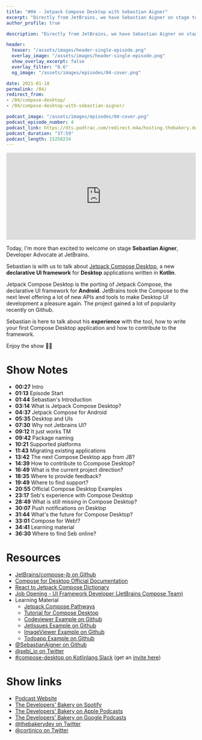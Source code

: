 ```yaml
---
title: "#04 - Jetpack Compose Desktop with Sebastian Aigner"
excerpt: "Directly from JetBrains, we have Sebastian Aigner on stage to talk about Jetpack Compose Desktop, the new desktop UI declarative framework from JB."
author_profile: true

description: "Directly from JetBrains, we have Sebastian Aigner on stage to talk about Jetpack Compose Desktop, the new desktop UI declarative framework from JB."

header:
  teaser: "/assets/images/header-single-episode.png"
  overlay_image: "/assets/images/header-single-episode.png"
  show_overlay_excerpt: false
  overlay_filter: "0.6"
  og_image: "/assets/images/episodes/04-cover.png"

date: 2021-01-18
permalink: /04/
redirect_from:
- /04/compose-desktop/
- /04/compose-desktop-with-sebastian-aigner/

podcast_image: "/assets/images/episodes/04-cover.png"
podcast_episode_number: 4
podcast_link: https://dts.podtrac.com/redirect.m4a/hosting.thebakery.dev/04-thedevelopersbakery-compose-desktop.m4a
podcast_duration: "37:59"
podcast_length: 15258234
---
```


<iframe src="https://open.spotify.com/embed-podcast/episode/2W41vADsX38UJILmTCaaGu" width="100%" height="232" frameborder="0" allowtransparency="true" allow="encrypted-media"></iframe>

Today, I'm more than excited to welcome on stage **Sebastian Aigner**, Developer Advocate at JetBrains.

Sebastian is with us to talk about [Jetpack Compose Desktop](https://github.com/JetBrains/compose-jb), a new **declarative UI framework** for **Desktop** applications written in **Kotlin**.

Jetpack Compose Desktop is the porting of Jetpack Compose, the declarative UI framework for **Android**. JetBrains took the Compose to the next level offering a lot of new APIs and tools to make Desktop UI development a pleasure again. The project gained a lot of popularity recently on Github. 

Sebastian is here to talk about his **experience** with the tool, how to write your first Compose Desktop application and how to contribute to the framework.

Enjoy the show 👨‍🍳

# Show Notes

* **00:27**	Intro
* **01:13**	Episode Start
* **01:44** Sebastian's Introduction
* **03:14** What is Jetpack Compose Desktop?
* **04:37** Jetpack Compose for Android
* **05:35** Desktop and UIs
* **07:30** Why not Jetbrains UI?
* **09:12** It just works TM
* **09:42** Package naming
* **10:21** Supported platforms
* **11:43** Migrating existing applications
* **13:42** The next Compose Desktop app from JB?
* **14:39** How to contribute to Ccompose Desktop?
* **16:49** What is the current project direction?
* **18:35** Where to provide feedback?
* **19:49** Where to find support?
* **20:55** Official Compose Desktop Examples
* **23:17** Seb's experience with Compose Desktop
* **28:49** What is still missing in Compose Desktop?
* **30:07** Push notifications on Desktop
* **31:44** What's the future for Compose Desktop?
* **33:01** Compose for Web!?
* **34:41** Learning material
* **36:30** Where to find Seb online?

# Resources

* <i class="fab fa-github"></i> [JetBrains/compose-jb on Github](https://github.com/JetBrains/compose-jb)
* <i class="fas fa-link"></i> [Compose for Desktop Official Documentation](https://www.jetbrains.com/lp/compose/)
* <i class="fas fa-link"></i> [React to Jetpack Compose Dictionary](https://tigeroakes.com/posts/react-to-compose-dictionary/)
* <i class="fas fa-briefcase"></i> [Job Opening - UI Framework Developer (JetBrains Compose Team)](https://www.jetbrains.com/careers/jobs/ui-framework-developer-400/)
* Learning Material
  * <i class="fas fa-graduation-cap"></i> [Jetpack Compose Pathways](https://developer.android.com/courses/pathways/compose)
  * <i class="fas fa-graduation-cap"></i> [Tutorial for Compose Desktop](https://github.com/JetBrains/compose-jb/blob/master/tutorials/Getting_Started/README.md)
  * <i class="fab fa-github"></i> [Codeviewer Example on Github](https://github.com/JetBrains/compose-jb/tree/master/examples/codeviewer)
  * <i class="fab fa-github"></i> [JetIssues Example on Github](https://github.com/JetBrains/compose-jb/tree/master/examples/issues)
  * <i class="fab fa-github"></i> [ImageViewer Example on Github](https://github.com/JetBrains/compose-jb/tree/master/examples/imageviewer)
  * <i class="fab fa-github"></i> [Todoapp Example on Github](https://github.com/JetBrains/compose-jb/tree/master/examples/todoapp)
* <i class="fab fa-github"></i> [@SebastianAigner on Github](https://github.com/SebastianAigner)
* <i class="fab fa-twitter"></i> [@sebi_io on Twitter](https://twitter.com/sebi_io)
* <i class="fab fa-slack"></i> [#compose-desktop on Kotlinlang Slack](https://kotlinlang.slack.com/archives/C01D6HTPATV) (get an [invite here](https://surveys.jetbrains.com/s3/kotlin-slack-sign-up?_ga=2.193829357.1956188841.1610124096-293668568.1579015494))

# Show links

* <i class="fas fa-link"></i> [Podcast Website](https://thebakery.dev)
* <i class="fab fa-spotify"></i> [The Developers' Bakery on Spotify](https://open.spotify.com/show/4jV6Yoz7D38sZJlYMzJm3k?si=AL3ske_0R_CKlEScMhYhug)
* <i class="fas fa-podcast"></i> [The Developers' Bakery on Apple Podcasts](https://podcasts.apple.com/us/podcast/the-developers-bakery/id1542849034)
* <i class="fab fa-google-play"></i> [The Developers' Bakery on Google Podcasts](https://podcasts.google.com/feed/aHR0cHM6Ly90aGViYWtlcnkuZGV2L3BvZGNhc3QueG1s)
* <i class="fab fa-twitter"></i> [@thebakerydev on Twitter](https://twitter.com/thebakerydev)
* <i class="fab fa-twitter"></i> [@cortinico on Twitter](https://twitter.com/cortinico)